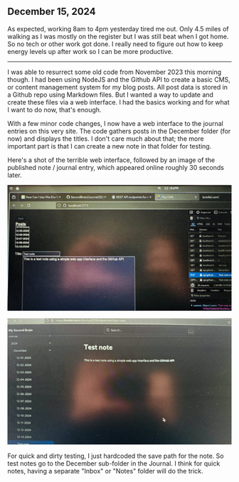 ## December 15, 2024

As expected, working 8am to 4pm yesterday tired me out. Only 4.5 miles of walking as I was mostly on the register but I was still beat when I got home. So no tech or other work got done. I really need to figure out how to keep energy levels up after work so I can be more productive.

---

I was able to resurrect some old code from November 2023 this morning though. I had been using NodeJS and the Github API to create a basic CMS, or content management system for my blog posts. All post data is stored in a Github repo using Markdown files. But I wanted a way to update and create these files via a web interface. I had the basics working and for what I want to do now, that's enough.

With a few minor code changes, I now have a web interface to the journal entries on this very site. The code gathers posts in the December folder (for now) and displays the titles. I don't care much about that; the more important part is that I can create a new note in that folder for testing.

Here's a shot of the terrible web interface, followed by an image of the published note / journal entry, which appeared online roughly 30 seconds later.

![Web interface for git notes](../../../Images/IMG_1137.jpeg)

![Published web note from Git](../../../Images/IMG_1138.jpeg)

For quick and dirty testing, I just hardcoded the save path for the note. So test notes go to the December sub-folder in the Journal. I think for quick notes, having a separate "Inbox" or "Notes" folder will do the trick.
